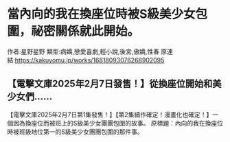 # 當內向的我在換座位時被S級美少女包圍，祕密關係就此開始。

作者:星野星野
類型:病嬌,戀愛喜劇,輕小說,後宮,傲嬌,性春
原連結:https://kakuyomu.jp/works/16818093076268902095

## 【電擊文庫2025年2月7日發售！】從換座位開始和美少女們……

【電擊文庫2025年2月7日第1集發售！】【第2集續作確定！漫畫化也確定！】一個因為換座位而被班上的S級美少女團團包圍的故事。
原標題：內向的我在換座位時被班級地位第一的S級美少女團團包圍的那件事。
